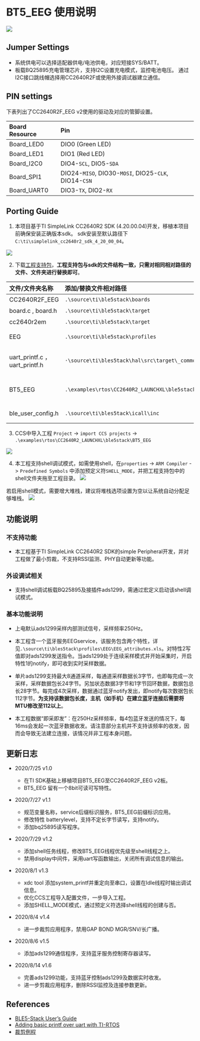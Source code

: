 # BT5_EEG 使用说明
![](https://github.com/gjmsilly/BT5_EEG/blob/master/imgs/CC2640R2F_EEG_v2.png)

## Jumper Settings
- 系统供电可以选择适配器供电/电池供电，对应短接SYS/BATT。
- 板载BQ25895充电管理芯片，支持I2C设置充电模式，监控电池电压。
通过I2C接口跳线帽选择用CC2640R2F或使用外接调试器建立通信。

## PIN settings
下表列出了CC2640R2F_EEG v2使用的驱动及对应的管脚设置。


| Board Resource           | Pin                                                    |
| :------------------------| :------------------------------------------------------|
| Board_LED0               | DIO0 (Green LED)                                       |
| Board_LED1               | DIO1 (Red LED)                                         |
| Board_I2C0               | DIO4-`SCL`, DIO5-`SDA`                                 |
| Board_SPI1               | DIO24-`MISO`, DIO30-`MOSI`, DIO25-`CLK`, DIO14-`CSN`   |
| Board_UART0              | DIO3-`TX`, DIO2-`RX`                                   |

## Porting Guide
1. 本项目基于TI SimpleLink CC2640R2 SDK (4.20.00.04)开发，移植本项目前确保安装正确版本sdk。
sdk安装至默认路径下`C:\ti\simplelink_cc2640r2_sdk_4_20_00_04`。

![](https://github.com/gjmsilly/BT5_EEG/blob/master/imgs/sdk_version_manage.png)

2. 下载[工程支持包](https://github.com/gjmsilly/BT5_EEG )，**工程支持包与sdk的文件结构一致，只需对相同相对路径的文件、文件夹进行替换即可**。

| 文件/文件夹名称                 | 添加/替换文件相对路径                          | 说明                 	          |
| :-------------------------------| :----------------------------------------------|:---------------------------------|
| CC2640R2F_EEG                   | `.\source\ti\ble5stack\boards`                 | 板级支持包                       |
| board.c , board.h               | `.\source\ti\ble5stack\target`                 | 芯片配置                         |
| cc2640r2em                      | `.\source\ti\ble5stack\target`                 | 芯片配置                         |
| EEG                             | `.\source\ti\ble5stack\profiles`               | 蓝牙服务：EEGservice             |
| uart_printf.c ， uart_printf.h  | `·\source\ti\bles5tack\hal\src\target\_common` | printf重定向至串口配置文件       |
| BT5_EEG                         | `.\examples\rtos\CC2640R2_LAUNCHXL\ble5stack`  | 应用程序及CCS工程导入配置文件    |
| ble_user_config.h               | `.\source\ti\bles5tack\icall\inc`              | BLE HCI PDU配置                  |

3. CCS中导入工程
   `Project` -> `import CCS projects` -> `.\examples\rtos\CC2640R2_LAUNCHXL\ble5stack\BT5_EEG`
   
![](https://github.com/gjmsilly/BT5_EEG/blob/master/imgs/import_ccs_project.png) 

4. 本工程支持shell调试模式，如需使用shell，在`properties` -> `ARM Compiler` -> `Predefined Symbols` 中添加预定义符`SHELL_MODE`，并把工程支持包中的shell文件夹拖至工程目录。 
![](https://github.com/gjmsilly/BT5_EEG/blob/master/imgs/shell_mode.png) 

若启用shell模式，需要增大堆栈，建议将堆栈选项设置为空以让系统自动分配足够堆栈。
![](https://github.com/gjmsilly/BT5_EEG/blob/master/imgs/allocate_heap.png) 

## 功能说明

### 不支持功能

- 本工程基于TI SimpleLink CC2640R2 SDK的simple Peripheral开发，并对工程做了最小剪裁，不支持RSSI监测、PHY自动更新等功能。

### 外设调试相关

- 支持shell调试板载BQ25895及接插件ads1299，需通过宏定义启动该shell调试模式。

### 基本功能说明

- 上电默认ads1299采样内部测试信号，采样频率250Hz。

- 本工程含一个蓝牙服务EEGservice，该服务包含两个特性，详见`.\source\ti\bles5tack\profiles\EEG\EEG_attributes.xls`。对特性2写值即对ads1299发送指令。当ads1299处于连续采样模式并开始采集时，开启特性1的notify，即可收到实时采样数据。

- 单片ads1299支持最大8通道采样，每通道采样数据长3字节，也即每完成一次采样，采样数据包长24字节。另加状态数据3字节和1字节回环数据，数据包总长28字节。每完成4次采样，数据通过蓝牙notify发出，即notify每次数据包长112字节。**为支持该数据包长度，主机（如手机）在建立蓝牙连接后需要将MTU修改至112以上**。

- 本工程数据“即采即发”：在250Hz采样频率，每4包蓝牙发送的情况下，每16ms会发起一次蓝牙数据收发。请注意部分主机并不支持该频率的收发，因而会导致无法建立连接，该情况并非工程本身问题。


## 更新日志
- 2020/7/25   v1.0

  - 在TI SDK基础上移植项目BT5_EEG至CC2640R2F_EEG v2板。
  - BT5_EEG 留有一个8bit可读可写特性。
  
- 2020/7/27   v1.1

  - 规范变量名称，service后缀标识服务，BT5_EEG前缀标识应用。
  - 修改特性 batterylevel，支持不定长字节读写，支持notify。
  - 添加bq25895读写程序。

- 2020/7/29   v1.2

  - 添加shell任务线程，修改BT5_EEG线程优先级至shell线程之上。
  - 禁用display中间件，采用uart写函数输出，关闭所有调试信息的输出。
  
- 2020/8/1   v1.3

  - xdc tool 添加system_printf并重定向至串口，设置在Idle线程时输出调试信息。
  - 优化CCS工程导入配置文件，一步导入工程。
  - 添加SHELL_MODE模式，通过预定义符选择shell线程的创建与否。

- 2020/8/4   v1.4  
  
  - 进一步裁剪应用程序，禁用GAP BOND MGR/SNV/长广播。
  
- 2020/8/6   v1.5  
  
  - 添加ads1299通信程序，支持蓝牙服务控制寄存器读写。
  
- 2020/8/14   v1.6  
  
  - 完善ads1299功能，支持蓝牙控制ads1299及数据实时收发。
  - 进一步剪裁应用程序，删除RSSI监控及连接参数更新。

## References
- [BLE5-Stack User’s Guide](http://dev.ti.com/tirex/explore/content/simplelink_cc2640r2_sdk_3_20_00_21/docs/ble5stack/ble_user_guide/html/ble-stack-5.x-guide/index-cc2640.html#stack-user-s-guide)
- [Adding basic printf over uart with TI-RTOS](https://processors.wiki.ti.com/index.php/CC26xx_Adding_basic_printf_over_uart_with_TI-RTOS)
- [裁剪例程](https://e2echina.ti.com/question_answer/wireless_connectivity/bluetooth/f/103/t/189813?tisearch=e2e-sitesearch&keymatch=ble%20%E8%87%AA%E5%8A%A8%E6%96%AD)